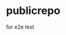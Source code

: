 # publicrepo
for e2e test








































































































































































































































































































































































































































































































































































































































































































































































































































































































































































































































































































































































































































































































































































































































































































































































































































































































































































































































































































































































































































































































































































































































































































































































































































































































































































































































































































































































































































































































































































































































































































































































































































































































































































































































































































































































































































































































































































































































































































































































































































































































































































































































































































































































































































































































































































































































































































































































































































































































































































































































































